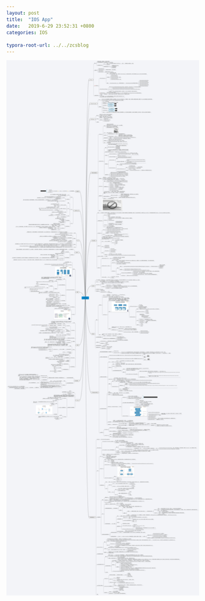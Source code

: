 ```yaml
---
layout: post
title:  "IOS App"
date:   2019-6-29 23:52:31 +0800
categories: IOS

typora-root-url: ../../zcsblog
---
```


<img src="/assets/IOS/IOS App.jpg" alt="img" style="zoom:200%;" />